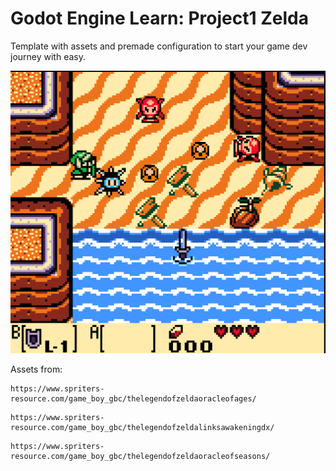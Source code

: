 # Godot Engine Learn: Project1 Zelda
 Template with assets and premade configuration to start your game dev journey with easy.

![Example Image](image1.png)


Assets from:
```shell
https://www.spriters-resource.com/game_boy_gbc/thelegendofzeldaoracleofages/
```
```shell
https://www.spriters-resource.com/game_boy_gbc/thelegendofzeldalinksawakeningdx/
```
```shell
https://www.spriters-resource.com/game_boy_gbc/thelegendofzeldaoracleofseasons/
```
